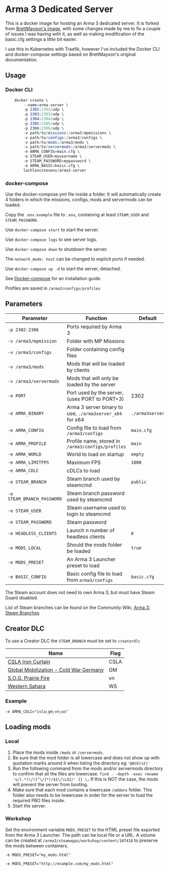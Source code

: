 # Arma 3 Dedicated Server

This is a docker image for hosting an Arma 3 dedicated server. It is forked from [BrettMayson's image](https://github.com/brettmayson/arma3server), with some changes made by me to fix a couple of issues I was having with it, as well as making modification of the basic.cfg settings a little bit easier.

I use this in Kubernetes with Traefik, however I've included the Docker CLI and docker-compose settings based on BrettMayson's original documentation.

## Usage

### Docker CLI

```s
    docker create \
        --name=arma-server \
        -p 2302:2302/udp \
        -p 2303:2303/udp \
        -p 2304:2304/udp \
        -p 2305:2305/udp \
        -p 2306:2306/udp \
        -v path/to/missions:/arma3/mpmissions \
        -v path/to/configs:/arma3/configs \
        -v path/to/mods:/arma3/mods \
        -v path/to/servermods:/arma3/servermods \
        -e ARMA_CONFIG=main.cfg \
        -e STEAM_USER=myusername \
        -e STEAM_PASSWORD=mypassword \
        -e ARMA_BASIC=basic.cfg \
        lachlancstevens/arma3-server
```

### docker-compose

Use the docker-compose.yml file inside a folder. It will automatically create 4 folders in which the missions, configs, mods and servermods can be loaded.

Copy the `.env.example` file to `.env`, containing at least `STEAM_USER` and `STEAM_PASSWORD`.

Use `docker-compose start` to start the server.

Use `docker-compose logs` to see server logs.

Use `docker-compose down` to shutdown the server.

The `network_mode: host` can be changed to explicit ports if needed.

Use `docker-compose up -d` to start the server, detached.

See [Docker-compose](https://docs.docker.com/compose/install/#install-compose) for an installation guide.

Profiles are saved in `/arma3/configs/profiles`

## Parameters

| Parameter                     | Function                                                  | Default |
| -------------                 |--------------                                             | - |
| `-p 2302-2306`                | Ports required by Arma 3 |
| `-v /arma3/mpmission`         | Folder with MP Missions |
| `-v /arma3/configs`           | Folder containing config files |
| `-v /arma3/mods`              | Mods that will be loaded by clients |
| `-v /arma3/servermods`        | Mods that will only be loaded by the server |
| `-e PORT`                     | Port used by the server, (uses PORT to PORT+3)            | 2302 |
| `-e ARMA_BINARY`              | Arma 3 server binary to use, `./arma3server_x64` for x64   | `./arma3server` |
| `-e ARMA_CONFIG`              | Config file to load from `/arma3/configs`                 | `main.cfg` |
| `-e ARMA_PROFILE`             | Profile name, stored in `/arma3/configs/profiles`         | `main` |
| `-e ARMA_WORLD`               | World to load on startup                                  | `empty` |
| `-e ARMA_LIMITFPS`            | Maximum FPS | `1000` |
| `-e ARMA_CDLC`                | cDLCs to load |
| `-e STEAM_BRANCH`             | Steam branch used by steamcmd | `public` |
| `-e STEAM_BRANCH_PASSWORD`    | Steam branch password used by steamcmd |
| `-e STEAM_USER`               | Steam username used to login to steamcmd |
| `-e STEAM_PASSWORD`           | Steam password |
| `-e HEADLESS_CLIENTS`         | Launch n number of headless clients                       | `0` |
| `-e MODS_LOCAL`               | Should the mods folder be loaded | `true` |
| `-e MODS_PRESET`              | An Arma 3 Launcher preset to load |
| `-e BASIC_CONFIG`             | Basic config file to load from `arma3/configs`            |`basic.cfg` |

The Steam account does not need to own Arma 3, but must have Steam Guard disabled.

List of Steam branches can be found on the Community Wiki, [Arma 3: Steam Branches](https://community.bistudio.com/wiki/Arma_3:_Steam_Branches)

## Creator DLC

To use a Creator DLC the `STEAM_BRANCH` must be set to `creatordlc`

| Name | Flag |
| ---- | ---- |
| [CSLA Iron Curtain](https://store.steampowered.com/app/1294440/Arma_3_Creator_DLC_CSLA_Iron_Curtain/) | CSLA |
| [Global Mobilization - Cold War Germany](https://store.steampowered.com/app/1042220/Arma_3_Creator_DLC_Global_Mobilization__Cold_War_Germany/) | GM |
| [S.O.G. Prairie Fire](https://store.steampowered.com/app/1227700/Arma_3_Creator_DLC_SOG_Prairie_Fire) | vn |
| [Western Sahara](https://store.steampowered.com/app/1681170/Arma_3_Creator_DLC_Western_Sahara/) | WS |

### Example

`-e ARMA_CDLC="csla;gm;vn;ws"`

## Loading mods

### Local

1. Place the mods inside `/mods` or `/servermods`.
2. Be sure that the mod folder is all lowercase and does not show up with quotation marks around it when listing the directory eg `'@ACE(v2)'`
3. Run the following command from the mods and/or servermods directory to confirm that all the files are lowercase.
    `find . -depth -exec rename 's/(.*)\/([^\/]*)/$1\/\L$2/' {} \;`
    If this is NOT the case, the mods will prevent the server from booting.
4. Make sure that each mod contains a lowercase `/addons` folder. This folder also needs to be lowercase in order for the server to load the required PBO files inside.
5. Start the server.

### Workshop

Set the environment variable `MODS_PRESET` to the HTML preset file exported from the Arma 3 Launcher. The path can be local file or a URL. A volume can be created at `/arma3/steamapps/workshop/content/107410` to preserve the mods between containers.

`-e MODS_PRESET="my_mods.html"`

`-e MODS_PRESET="http://example.com/my_mods.html"`
